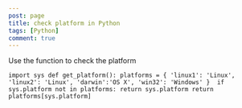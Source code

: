 ```yaml
---
post: page
title: check platform in Python
tags: [Python]
comment: true
---
```


Use the function to check the platform



`import sys
def get_platform():
	platforms = {
	'linux1': 'Linux',
	'linux2': 'Linux',
	'darwin':'OS X',
	'win32': 'Windows'
	} 
	if sys.platform not in platforms:
		return sys.platform
	return platforms[sys.platform]`

